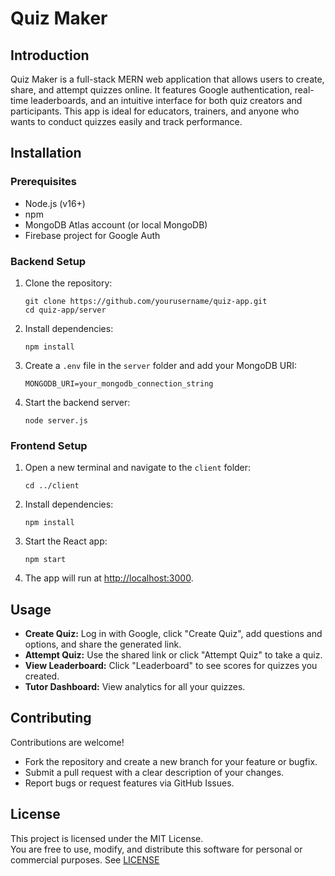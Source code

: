 # Quiz Maker

## Introduction

Quiz Maker is a full-stack MERN web application that allows users to create, share, and attempt quizzes online. It features Google authentication, real-time leaderboards, and an intuitive interface for both quiz creators and participants. This app is ideal for educators, trainers, and anyone who wants to conduct quizzes easily and track performance.

## Installation

### Prerequisites

- Node.js (v16+)
- npm
- MongoDB Atlas account (or local MongoDB)
- Firebase project for Google Auth

### Backend Setup

1. Clone the repository:
   ```
   git clone https://github.com/yourusername/quiz-app.git
   cd quiz-app/server
   ```
2. Install dependencies:
   ```
   npm install
   ```
3. Create a `.env` file in the `server` folder and add your MongoDB URI:
   ```
   MONGODB_URI=your_mongodb_connection_string
   ```
4. Start the backend server:
   ```
   node server.js
   ```

### Frontend Setup

1. Open a new terminal and navigate to the `client` folder:
   ```
   cd ../client
   ```
2. Install dependencies:
   ```
   npm install
   ```
3. Start the React app:
   ```
   npm start
   ```
4. The app will run at [http://localhost:3000](http://localhost:3000).

## Usage

- **Create Quiz:** Log in with Google, click "Create Quiz", add questions and options, and share the generated link.
- **Attempt Quiz:** Use the shared link or click "Attempt Quiz" to take a quiz.
- **View Leaderboard:** Click "Leaderboard" to see scores for quizzes you created.
- **Tutor Dashboard:** View analytics for all your quizzes.

## Contributing

Contributions are welcome!

- Fork the repository and create a new branch for your feature or bugfix.
- Submit a pull request with a clear description of your changes.
- Report bugs or request features via GitHub Issues.

## License

This project is licensed under the MIT License.  
You are free to use, modify, and distribute this software for personal or commercial purposes. See [LICENSE](LICENSE)
